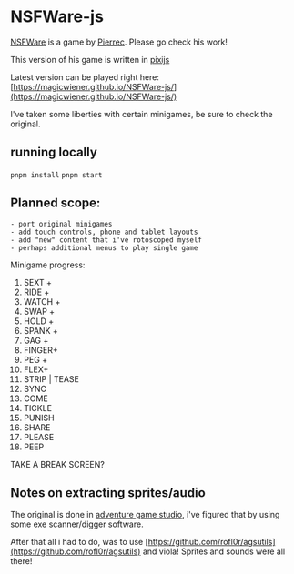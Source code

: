 # NSFWare-js

[NSFWare](https://pierrec.itch.io/nsfware) is a game by [Pierrec](https://pierrec.itch.io/). Please go check his work!

This version of his game is written in [pixijs](https://pixijs.com/)

Latest version can be played right here: [https://magicwiener.github.io/NSFWare-js/](https://magicwiener.github.io/NSFWare-js/) 

I've taken some liberties with certain minigames, be sure to check the original.

## running locally

`pnpm install`
`pnpm start`

## Planned scope:
    - port original minigames
    - add touch controls, phone and tablet layouts
    - add "new" content that i've rotoscoped myself
    - perhaps additional menus to play single game

Minigame progress:

1. SEXT +
2. RIDE +
3. WATCH + 
4. SWAP +
5. HOLD +
6. SPANK +
7. GAG +
8. FINGER+
9. PEG +
10. FLEX+
11. STRIP | TEASE
12. SYNC
13. COME
14. TICKLE
15. PUNISH
16. SHARE
17. PLEASE
18. PEEP 



TAKE A BREAK SCREEN?

## Notes on extracting sprites/audio

The original is done in [adventure game studio](https://www.adventuregamestudio.co.uk/), i've figured that by using some exe scanner/digger software.

After that all i had to do, was to use [https://github.com/rofl0r/agsutils](https://github.com/rofl0r/agsutils) and viola! Sprites and sounds were all there!